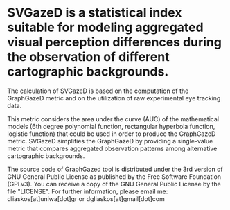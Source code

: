 # SVGazeD is a statistical index suitable for modeling aggregated visual perception differences during the observation of different cartographic backgrounds.
The calculation of SVGazeD is based on the computation of the GraphGazeD metric and on the utilization of raw experimental eye tracking data.

This metric considers the area under the curve (AUC) of the mathematical models (6th degree polynomial function, rectangular hyperbola function, logistic function) that could be used in order to produce the GraphGazeD metric.
SVGazeD simplifies the GraphGazeD by providing a single-value metric that compares aggregated observation patterns among alternative cartographic backgrounds.

The source code of GraphGazed tool is distributed under the 3rd version of GNU General Public License as published by the Free Software Foundation (GPLv3). You can receive a copy of the GNU General Public License by the file "LICENSE". For further information, please email me: dliaskos[at]uniwa[dot]gr or dgliaskos[at]gmail[dot]com
